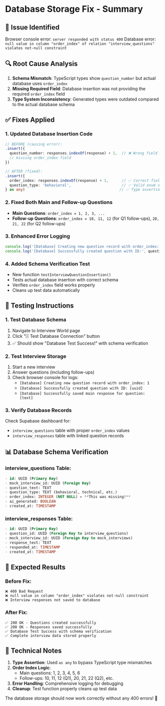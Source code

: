 # Database Storage Fix - Summary

## 🚨 **Issue Identified**
Browser console error: `server responded with status 400`
Database error: `null value in column "order_index" of relation "interview_questions" violates not-null constraint`

## 🔍 **Root Cause Analysis**
1. **Schema Mismatch**: TypeScript types show `question_number` but actual database uses `order_index`
2. **Missing Required Field**: Database insertion was not providing the required `order_index` field
3. **Type System Inconsistency**: Generated types were outdated compared to the actual database schema

## ✅ **Fixes Applied**

### 1. **Updated Database Insertion Code**
```typescript
// BEFORE (causing error):
.insert({
  question_number: responses.indexOf(response) + 1,  // ❌ Wrong field name
  // missing order_index field
})

// AFTER (fixed):
.insert({
  order_index: responses.indexOf(response) + 1,      // ✅ Correct field name
  question_type: 'behavioral',                       // ✅ Valid enum value
} as any)                                           // ✅ Type assertion to bypass outdated types
```

### 2. **Fixed Both Main and Follow-up Questions**
- **Main Questions**: `order_index = 1, 2, 3, ...`
- **Follow-up Questions**: `order_index = 10, 11, 12` (for Q1 follow-ups), `20, 21, 22` (for Q2 follow-ups)

### 3. **Enhanced Error Logging**
```typescript
console.log('[Database] Creating new question record with order_index:', responses.indexOf(response) + 1);
console.log('[Database] Successfully created question with ID:', questionId);
```

### 4. **Added Schema Verification Test**
- New function `testInterviewQuestionInsertion()` 
- Tests actual database insertion with correct schema
- Verifies `order_index` field works properly
- Cleans up test data automatically

## 🧪 **Testing Instructions**

### 1. **Test Database Schema**
1. Navigate to Interview World page
2. Click "🗄️ Test Database Connection" button
3. ✅ Should show "Database Test Success!" with schema verification

### 2. **Test Interview Storage**
1. Start a new interview
2. Answer questions (including follow-ups)
3. Check browser console for logs:
   - `[Database] Creating new question record with order_index: 1`
   - `[Database] Successfully created question with ID: [uuid]`
   - `[Database] Successfully saved main response for question: [text]`

### 3. **Verify Database Records**
Check Supabase dashboard for:
- `interview_questions` table with proper `order_index` values
- `interview_responses` table with linked question records

## 📊 **Database Schema Verification**

### interview_questions Table:
```sql
- id: UUID (Primary Key)
- mock_interview_id: UUID (Foreign Key)
- question_text: TEXT
- question_type: TEXT (behavioral, technical, etc.)
- order_index: INTEGER (NOT NULL) ← **This was missing!**
- ai_generated: BOOLEAN
- created_at: TIMESTAMP
```

### interview_responses Table:
```sql
- id: UUID (Primary Key)
- question_id: UUID (Foreign Key to interview_questions)
- mock_interview_id: UUID (Foreign Key to mock_interviews)
- response_text: TEXT
- responded_at: TIMESTAMP
- created_at: TIMESTAMP
```

## 🎯 **Expected Results**

### Before Fix:
```
❌ 400 Bad Request
❌ null value in column "order_index" violates not-null constraint
❌ Interview responses not saved to database
```

### After Fix:
```
✅ 200 OK - Questions created successfully
✅ 200 OK - Responses saved successfully  
✅ Database Test Success with schema verification
✅ Complete interview data stored properly
```

## 🔧 **Technical Notes**

1. **Type Assertion**: Used `as any` to bypass TypeScript type mismatches
2. **Order Index Logic**: 
   - Main questions: 1, 2, 3, 4, 5, 6
   - Follow-ups: 10, 11, 12 (Q1), 20, 21, 22 (Q2), etc.
3. **Error Handling**: Comprehensive logging for debugging
4. **Cleanup**: Test function properly cleans up test data

The database storage should now work correctly without any 400 errors! 🎉